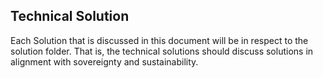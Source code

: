 ## Technical Solution
Each Solution that is discussed in this document will be in respect to the solution folder. That is, the technical solutions should discuss solutions in alignment with sovereignty and sustainability.
